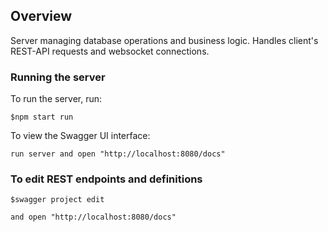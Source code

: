 ## Overview
Server managing database operations and business logic. Handles client's REST-API requests and websocket connections.

### Running the server
To run the server, run:

```
$npm start run
```

To view the Swagger UI interface:

```
run server and open "http://localhost:8080/docs"
```

### To edit REST endpoints and definitions

```
$swagger project edit
```
```
and open "http://localhost:8080/docs"
```
